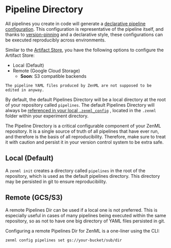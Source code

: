 # Pipeline Directory

All pipelines you create in code will generate a [declarative pipeline configuration](../pipelines/what-is-a-pipeline.md). This configuration is representative of the pipeline itself, and thanks to [version-pinning](integration-with-git.md) and a declarative style, these configurations can be executed reproducibly across environments.

Similar to the [Artifact Store](artifact-store.md), you have the following options to configure the Artifact Store:

* Local \(Default\)
* Remote \(Google Cloud Storage\)
  * **Soon**: S3 compatible backends

```text
The pipeline YAML files produced by ZenML are not supposed to be edited in anyway.
```

By default, the default Pipelines Directory will be a local directory at the root of your repository called `pipelines`. The default Pipelines Directory will always be [referenced in your local `.zenml_config`](what-is-a-repository.md) , located in the `.zenml` folder within your experiment directory.

The Pipeline Directory is a critical configurable component of your ZenML repository. It is a single source of truth of all pipelines that have ever run, and therefore is the basis of all reproducibility. Therefore, make sure to treat it with caution and persist it in your version control system to be extra safe.

## Local \(Default\)

A `zenml init` creates a directory called `pipelines` in the root of the repository, which is used as the default pipelines directory. This directory may be persisted in git to ensure reproducibility.

## Remote \(GCS/S3\)

A remote Pipelines Dir can be used if a local one is not preferred. This is especially useful in cases of many pipelines being executed within the same repository, so as not to have one big directory of YAML files persisted in git.

Configuring a remote Pipelines Dir for ZenML is a one-liner using the CLI:

```text
zenml config pipelines set gs://your-bucket/sub/dir
```

